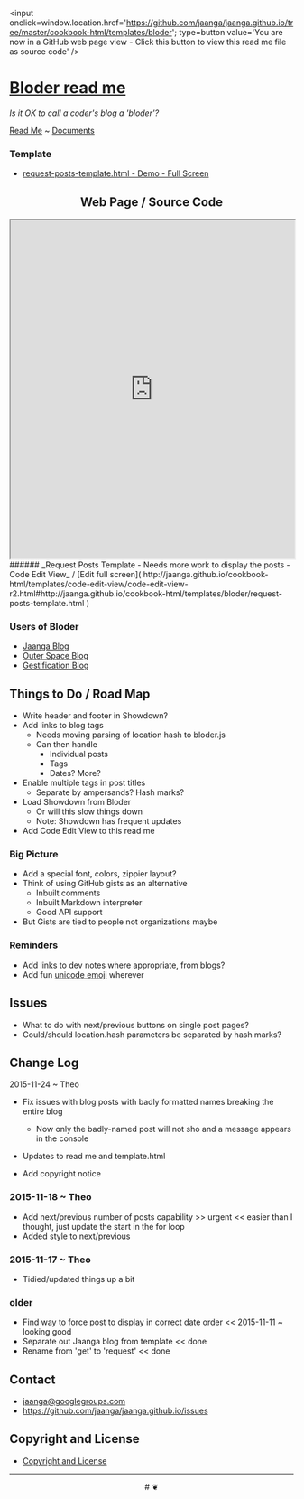 ﻿
<span style=display:none; >[You are now in a GitHub source code view - click this link to view this read me file as a web page]( http://jaanga.github.io/cookbook-html/templates/bloder/ "View file as a web page." ) </span>
<input onclick=window.location.href='https://github.com/jaanga/jaanga.github.io/tree/master/cookbook-html/templates/bloder'; type=button  value='You are now in a GitHub web page view - Click this button to view this read me file as source code' />

[Bloder read me]( index.html )
==

_Is it OK to call a coder's blog a 'bloder'?_

[Read Me]( http://jaanga.github.io/cookbook-html/templates/bloder/index.html ) ~ [Documents]( http://jaanga.github.io/documents )

### Template

* [request-posts-template.html - Demo - Full Screen]( request-posts-template.html )

## <center>Web Page / Source Code</center>

<iframe class=ifr src=http://jaanga.github.io/cookbook-html/templates/code-edit-view/code-edit-view-r2.html#http://jaanga.github.io/cookbook-html/templates/bloder/request-posts-template.html width=100% height=600px ></iframe>  
###### _Request Posts Template - Needs more work to display the posts - Code Edit View_ /  [Edit full screen]( http://jaanga.github.io/cookbook-html/templates/code-edit-view/code-edit-view-r2.html#http://jaanga.github.io/cookbook-html/templates/bloder/request-posts-template.html )

### Users of Bloder

* [Jaanga Blog]( http://jaanga.github.io/request-jaanga-blog-posts.html )
* [Outer Space Blog]( http://jaanga.github.io/outer-space/get-posts.html )
* [Gestification Blog]( http://jaanga.github.io/gestification-r2/request-gestification-blog-posts.html )


## Things to Do / Road Map

* Write header and footer in Showdown?
* Add links to blog tags
	* Needs moving parsing of location hash to bloder.js
	* Can then handle
		* Individual posts
		* Tags
		* Dates? More?
* Enable multiple tags in post titles
	* Separate by ampersands? Hash marks?
* Load Showdown from Bloder
	* Or will this slow things down
	* Note: Showdown has frequent updates
* Add Code Edit View to this read me

### Big Picture

* Add a special font, colors, zippier layout?
* Think of using GitHub gists as an alternative
	* Inbuilt comments
	* Inbuilt Markdown interpreter
	* Good API support
* But Gists are tied to people not organizations maybe

### Reminders

* Add links to dev notes where appropriate, from blogs?
* Add fun [unicode emoji]( http://unicode.org/emoji/charts/full-emoji-list.html ) wherever

## Issues

* What to do with next/previous buttons on single post pages?
* Could/should location.hash parameters be separated by hash marks?
## Change Log

2015-11-24 ~ Theo

* Fix issues with blog posts with badly formatted names breaking the entire blog
	* Now only the badly-named post will not sho and a message appears in the console
* Updates to read me and template.html


* Add copyright notice


### 2015-11-18 ~ Theo

* Add next/previous number of posts capability >> urgent << easier than I thought, just update the start in the for loop
* Added style to next/previous

### 2015-11-17 ~ Theo

* Tidied/updated things up a bit


### older

* Find way to force post to display in correct date order << 2015-11-11 ~ looking good
* Separate out Jaanga blog from template << done
* Rename from 'get' to 'request' << done


## Contact

* jaanga@googlegroups.com
* https://github.com/jaanga/jaanga.github.io/issues

## Copyright and License

* [Copyright and License]( http://jaanga.github.io/#http://jaanga.github.io/jaanga-copyright-and-mit-license.md ) 

***

<center title="dingbat" >
# <a href=javascript:window.scrollTo(0,0); style=text-decoration:none; >❦</a>
</center>
